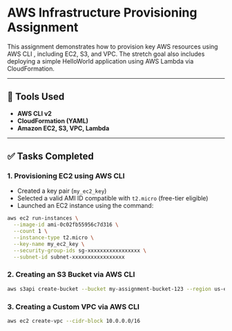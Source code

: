 # AWS Infrastructure Provisioning Assignment

This assignment demonstrates how to provision key AWS resources using AWS CLI , including EC2, S3, and VPC. The stretch goal also includes deploying a simple HelloWorld application using AWS Lambda via CloudFormation.

---

## 🚀 Tools Used

- **AWS CLI v2**
- **CloudFormation (YAML)**
- **Amazon EC2, S3, VPC, Lambda**

---

## ✅ Tasks Completed

### 1. Provisioning EC2 using AWS CLI

- Created a key pair (`my_ec2_key`)
- Selected a valid AMI ID compatible with `t2.micro` (free-tier eligible)
- Launched an EC2 instance using the command:

```bash
aws ec2 run-instances \
  --image-id ami-0c02fb55956c7d316 \
  --count 1 \
  --instance-type t2.micro \
  --key-name my_ec2_key \
  --security-group-ids sg-xxxxxxxxxxxxxxxxx \
  --subnet-id subnet-xxxxxxxxxxxxxxxxx

```
### 2. Creating an S3 Bucket via AWS CLI
```bash
aws s3api create-bucket --bucket my-assignment-bucket-123 --region us-east-1
```
### 3. Creating a Custom VPC via AWS CLI
```bash
aws ec2 create-vpc --cidr-block 10.0.0.0/16
```



